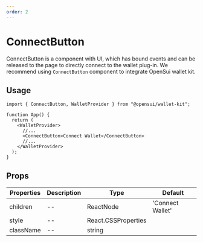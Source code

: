 ```yaml
---
order: 2
---
```


# ConnectButton

ConnectButton is a component with UI, which has bound events and can be released to the page to directly connect to the wallet plug-in. We recommend using `ConnectButton` component to integrate OpenSui wallet kit. 

## Usage

```
import { ConnectButton, WalletProvider } from "@opensui/wallet-kit";

function App() {
  return (
    <WalletProvider>
      //...
      <ConnectButton>Connect Wallet</ConnectButton>
      //...
    </WalletProvider>
  );
}
```

## Props

| Properties | Description | Type                | Default          |
| ---------- | ----------- | ------------------- | ---------------- |
| children   | --          | ReactNode           | 'Connect Wallet' |
| style      | --          | React.CSSProperties |                  |
| className  | --          | string              |                  |
